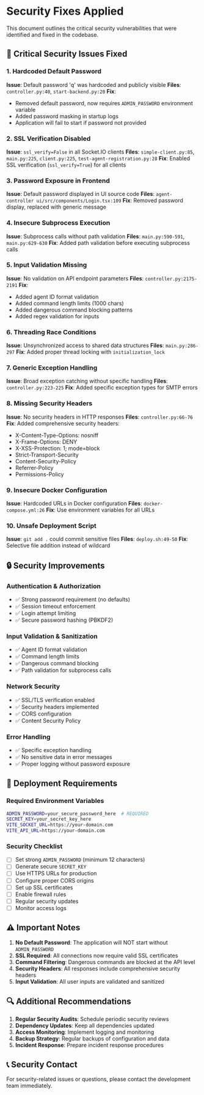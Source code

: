# Security Fixes Applied

This document outlines the critical security vulnerabilities that were identified and fixed in the codebase.

## 🚨 Critical Security Issues Fixed

### 1. Hardcoded Default Password
**Issue**: Default password 'q' was hardcoded and publicly visible
**Files**: `controller.py:40`, `start-backend.py:20`
**Fix**: 
- Removed default password, now requires `ADMIN_PASSWORD` environment variable
- Added password masking in startup logs
- Application will fail to start if password not provided

### 2. SSL Verification Disabled
**Issue**: `ssl_verify=False` in all Socket.IO clients
**Files**: `simple-client.py:85`, `main.py:225`, `client.py:225`, `test-agent-registration.py:28`
**Fix**: Enabled SSL verification (`ssl_verify=True`) for all clients

### 3. Password Exposure in Frontend
**Issue**: Default password displayed in UI source code
**Files**: `agent-controller ui/src/components/Login.tsx:109`
**Fix**: Removed password display, replaced with generic message

### 4. Insecure Subprocess Execution
**Issue**: Subprocess calls without path validation
**Files**: `main.py:590-591`, `main.py:629-630`
**Fix**: Added path validation before executing subprocess calls

### 5. Input Validation Missing
**Issue**: No validation on API endpoint parameters
**Files**: `controller.py:2175-2191`
**Fix**: 
- Added agent ID format validation
- Added command length limits (1000 chars)
- Added dangerous command blocking patterns
- Added regex validation for inputs

### 6. Threading Race Conditions
**Issue**: Unsynchronized access to shared data structures
**Files**: `main.py:286-297`
**Fix**: Added proper thread locking with `initialization_lock`

### 7. Generic Exception Handling
**Issue**: Broad exception catching without specific handling
**Files**: `controller.py:223-225`
**Fix**: Added specific exception types for SMTP errors

### 8. Missing Security Headers
**Issue**: No security headers in HTTP responses
**Files**: `controller.py:66-76`
**Fix**: Added comprehensive security headers:
- X-Content-Type-Options: nosniff
- X-Frame-Options: DENY
- X-XSS-Protection: 1; mode=block
- Strict-Transport-Security
- Content-Security-Policy
- Referrer-Policy
- Permissions-Policy

### 9. Insecure Docker Configuration
**Issue**: Hardcoded URLs in Docker configuration
**Files**: `docker-compose.yml:26`
**Fix**: Use environment variables for all URLs

### 10. Unsafe Deployment Script
**Issue**: `git add .` could commit sensitive files
**Files**: `deploy.sh:49-50`
**Fix**: Selective file addition instead of wildcard

## 🔒 Security Improvements

### Authentication & Authorization
- ✅ Strong password requirement (no defaults)
- ✅ Session timeout enforcement
- ✅ Login attempt limiting
- ✅ Secure password hashing (PBKDF2)

### Input Validation & Sanitization
- ✅ Agent ID format validation
- ✅ Command length limits
- ✅ Dangerous command blocking
- ✅ Path validation for subprocess calls

### Network Security
- ✅ SSL/TLS verification enabled
- ✅ Security headers implemented
- ✅ CORS configuration
- ✅ Content Security Policy

### Error Handling
- ✅ Specific exception handling
- ✅ No sensitive data in error messages
- ✅ Proper logging without password exposure

## 🚀 Deployment Requirements

### Required Environment Variables
```bash
ADMIN_PASSWORD=your_secure_password_here  # REQUIRED
SECRET_KEY=your_secret_key_here
VITE_SOCKET_URL=https://your-domain.com
VITE_API_URL=https://your-domain.com
```

### Security Checklist
- [ ] Set strong `ADMIN_PASSWORD` (minimum 12 characters)
- [ ] Generate secure `SECRET_KEY`
- [ ] Use HTTPS URLs for production
- [ ] Configure proper CORS origins
- [ ] Set up SSL certificates
- [ ] Enable firewall rules
- [ ] Regular security updates
- [ ] Monitor access logs

## ⚠️ Important Notes

1. **No Default Password**: The application will NOT start without `ADMIN_PASSWORD`
2. **SSL Required**: All connections now require valid SSL certificates
3. **Command Filtering**: Dangerous commands are blocked at the API level
4. **Security Headers**: All responses include comprehensive security headers
5. **Input Validation**: All user inputs are validated and sanitized

## 🔍 Additional Recommendations

1. **Regular Security Audits**: Schedule periodic security reviews
2. **Dependency Updates**: Keep all dependencies updated
3. **Access Monitoring**: Implement logging and monitoring
4. **Backup Strategy**: Regular backups of configuration and data
5. **Incident Response**: Prepare incident response procedures

## 📞 Security Contact

For security-related issues or questions, please contact the development team immediately.